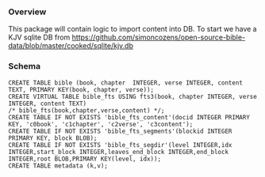 ### Overview

This package will contain logic to import content into DB. To start we have
a KJV sqlite DB from https://github.com/simoncozens/open-source-bible-data/blob/master/cooked/sqlite/kjv.db

### Schema

```
CREATE TABLE bible (book, chapter  INTEGER, verse INTEGER, content TEXT, PRIMARY KEY(book, chapter, verse));
CREATE VIRTUAL TABLE bible_fts USING fts3(book, chapter INTEGER, verse INTEGER, content TEXT)
/* bible_fts(book,chapter,verse,content) */;
CREATE TABLE IF NOT EXISTS 'bible_fts_content'(docid INTEGER PRIMARY KEY, 'c0book', 'c1chapter', 'c2verse', 'c3content');
CREATE TABLE IF NOT EXISTS 'bible_fts_segments'(blockid INTEGER PRIMARY KEY, block BLOB);
CREATE TABLE IF NOT EXISTS 'bible_fts_segdir'(level INTEGER,idx INTEGER,start_block INTEGER,leaves_end_block INTEGER,end_block INTEGER,root BLOB,PRIMARY KEY(level, idx));
CREATE TABLE metadata (k,v);
```
